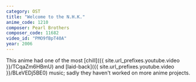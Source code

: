 ```yaml
---
category: OST
title: "Welcome to the N.H.K."
anime_code: 1210
composer: Pearl Brothers
composer_code: 11682
video_id: "PMO9fBpT40A"
year: 2006
---
```

This anime had one of the most [chill]({{ site.url_prefixes.youtube.video }}/TCqaZm6HBmU) and [laid-back]({{ site.url_prefixes.youtube.video }}/BLeVEDj5BE0) music; sadly they haven't worked on more anime projects.